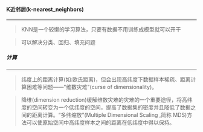 #### K近邻居(k-nearest_neighbors)
----
> KNN是一个较懒的学习算法，只要有数据不用训练成模型就可以开干

> 可以解决分类、回归、填充问题

##### 计算
----
> 纬度上的距离计算(如:欧氏距离)，但会出现高纬度下数据样本稀疏、距离计算困难等问题——"维数灾难"(curse of dimensionality)。

> 降维(dimension reduction)缓解维数灾难的灾难的一个重要途径，将高纬度的空间转变为一个低纬度的空间，提高了数据集的密度并且降低了数据之间的距离计算。“多纬缩放”(Multiple Dimensional Scaling ,简称 MDS)方法可以使原始空间中高纬度样本之间的距离在低纬度中得以保持。


